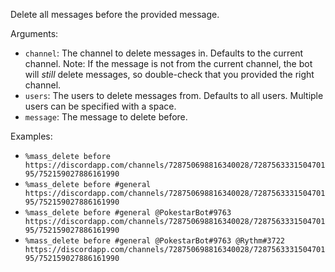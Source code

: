 Delete all messages before the provided message.

Arguments:
* `channel`: The channel to delete messages in. Defaults to the current channel. Note: If the message is not from the current channel, the bot will *still* delete messages, so double-check that you provided the right channel.
* `users`: The users to delete messages from. Defaults to all users. Multiple users can be specified with a space.
* `message`: The message to delete before.

Examples:
* `%mass_delete before https://discordapp.com/channels/728750698816340028/728756333150470195/752159027886161990`
* `%mass_delete before #general https://discordapp.com/channels/728750698816340028/728756333150470195/752159027886161990`
* `%mass_delete before #general @PokestarBot#9763 https://discordapp.com/channels/728750698816340028/728756333150470195/752159027886161990`
* `%mass_delete before #general @PokestarBot#9763 @Rythm#3722 https://discordapp.com/channels/728750698816340028/728756333150470195/752159027886161990`
